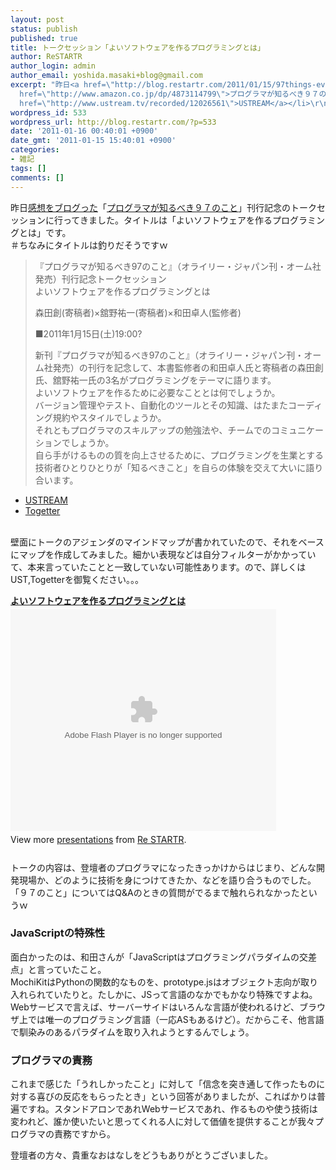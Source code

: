 ```yaml
---
layout: post
status: publish
published: true
title: トークセッション「よいソフトウェアを作るプログラミングとは」
author: ReSTARTR
author_login: admin
author_email: yoshida.masaki+blog@gmail.com
excerpt: "昨日<a href=\"http://blog.restartr.com/2011/01/15/97things-every-programmers-should-know/\">感想をブログった</a>「<a
  href=\"http://www.amazon.co.jp/dp/4873114799\">プログラマが知るべき９７のこと</a>」刊行記念のトークセッションに行ってきました。タイトルは「よいソフトウェアを作るプログラミングとは」です。\r\n＃ちなみにタイトルは釣りだそうですｗ\r\n\r\n\r\n\r\n<blockquote>『プログラマが知るべき97のこと』（オライリー・ジャパン刊・オーム社発売）刊行記念トークセッション\r\nよいソフトウェアを作るプログラミングとは\r\n\r\n森田創(寄稿者)×舘野祐一(寄稿者)×和田卓人(監修者)\r\n\r\n■2011年1月15日(土)19:00?\r\n\r\n新刊『プログラマが知るべき97のこと』（オライリー・ジャパン刊・オーム社発売）の刊行を記念して、本書監修者の和田卓人氏と寄稿者の森田創氏、舘野祐一氏の3名がプログラミングをテーマに語ります。\r\nよいソフトウェアを作るために必要なこととは何でしょうか。\r\nバージョン管理やテスト、自動化のツールとその知識、はたまたコーディング規約やスタイルでしょうか。\r\nそれともプログラマのスキルアップの勉強法や、チームでのコミュニケーションでしょうか。\r\n自ら手がけるものの質を向上させるために、プログラミングを生業とする技術者ひとりひとりが「知るべきこと」を自らの体験を交えて大いに語り合います。\r\n</blockquote>\r\n\r\n\r\n<ul>\r\n\t<li><a
  href=\"http://www.ustream.tv/recorded/12026561\">USTREAM</a></li>\r\n\t<li><a href=\"http://togetter.com/li/89570\">Togetter</a></li>\r\n</ul>\r\n"
wordpress_id: 533
wordpress_url: http://blog.restartr.com/?p=533
date: '2011-01-16 00:40:01 +0900'
date_gmt: '2011-01-15 15:40:01 +0900'
categories:
- 雑記
tags: []
comments: []
---
```

<p>昨日<a href="http://blog.restartr.com/2011/01/15/97things-every-programmers-should-know/">感想をブログった</a>「<a href="http://www.amazon.co.jp/dp/4873114799">プログラマが知るべき９７のこと</a>」刊行記念のトークセッションに行ってきました。タイトルは「よいソフトウェアを作るプログラミングとは」です。<br />
＃ちなみにタイトルは釣りだそうですｗ</p>
<blockquote><p>『プログラマが知るべき97のこと』（オライリー・ジャパン刊・オーム社発売）刊行記念トークセッション<br />
よいソフトウェアを作るプログラミングとは</p>
<p>森田創(寄稿者)×舘野祐一(寄稿者)×和田卓人(監修者)</p>
<p>■2011年1月15日(土)19:00?</p>
<p>新刊『プログラマが知るべき97のこと』（オライリー・ジャパン刊・オーム社発売）の刊行を記念して、本書監修者の和田卓人氏と寄稿者の森田創氏、舘野祐一氏の3名がプログラミングをテーマに語ります。<br />
よいソフトウェアを作るために必要なこととは何でしょうか。<br />
バージョン管理やテスト、自動化のツールとその知識、はたまたコーディング規約やスタイルでしょうか。<br />
それともプログラマのスキルアップの勉強法や、チームでのコミュニケーションでしょうか。<br />
自ら手がけるものの質を向上させるために、プログラミングを生業とする技術者ひとりひとりが「知るべきこと」を自らの体験を交えて大いに語り合います。
</p></blockquote>
<ul>
<li><a href="http://www.ustream.tv/recorded/12026561">USTREAM</a></li>
<li><a href="http://togetter.com/li/89570">Togetter</a></li>
</ul>
<p><a id="more"></a><a id="more-533"></a><br />
壁面にトークのアジェンダのマインドマップが書かれていたので、それをベースにマップを作成してみました。細かい表現などは自分フィルターがかかっていて、本来言っていたことと一致していない可能性あります。ので、詳しくはUST,Togetterを御覧ください。。。</p>
<div style="width:425px" id="__ss_6577665"><strong style="display:block;margin:12px 0 4px"><a href="http://www.slideshare.net/restartr/ss-6577665" title="よいソフトウェアを作るプログラミングとは">よいソフトウェアを作るプログラミングとは</a></strong><object id="__sse6577665" width="425" height="355"><param name="movie" value="http://static.slidesharecdn.com/swf/ssplayer2.swf?doc=random-110115085249-phpapp01&stripped_title=ss-6577665&userName=restartr" /><param name="allowFullScreen" value="true"/><param name="allowScriptAccess" value="always"/><embed name="__sse6577665" src="http://static.slidesharecdn.com/swf/ssplayer2.swf?doc=random-110115085249-phpapp01&stripped_title=ss-6577665&userName=restartr" type="application/x-shockwave-flash" allowscriptaccess="always" allowfullscreen="true" width="425" height="355"></embed></object>
<div style="padding:5px 0 12px">View more <a href="http://www.slideshare.net/">presentations</a> from <a href="http://www.slideshare.net/restartr">Re STARTR</a>.</div>
</div>
<p>トークの内容は、登壇者のプログラマになったきっかけからはじまり、どんな開発現場か、どのように技術を身につけてきたか、などを語り合うものでした。<br />
「９７のこと」についてはQ&Aのときの質問がでるまで触れられなかったというｗ</p>
<h3>JavaScriptの特殊性</h3>
<p>面白かったのは、和田さんが「JavaScriptはプログラミングパラダイムの交差点」と言っていたこと。<br />
MochiKitはPythonの関数的なものを、prototype.jsはオブジェクト志向が取り入れられていたりと。たしかに、JSって言語のなかでもかなり特殊ですよね。Webサービスで言えば、サーバーサイドはいろんな言語が使われるけど、ブラウザ上では唯一のプログラミング言語（一応ASもあるけど）。だからこそ、他言語で馴染みのあるパラダイムを取り入れようとするんでしょう。</p>
<h3>プログラマの責務</h3>
<p>これまで感じた「うれしかったこと」に対して「信念を突き通して作ったものに対する喜びの反応をもらったとき」という回答がありましたが、こればかりは普遍ですね。スタンドアロンであれWebサービスであれ、作るものや使う技術は変われど、誰か使いたいと思ってくれる人に対して価値を提供することが我々プログラマの責務ですから。</p>
<p>登壇者の方々、貴重なおはなしをどうもありがとうございました。</p>
